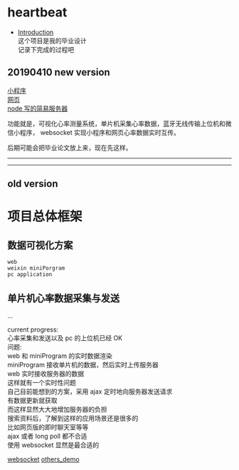 # heartbeat

* [Introduction](README.md) <br>
这个项目是我的毕业设计 <br>
记录下完成的过程吧 <br>

## 20190410 new version<br>

[小程序](relevant/websocket_ble) <br>
[网页](relevant/realtime.html) <br>
[node 写的简易服务器](relevant/nodejs/ws_nodejs_websocket/server.js) <br>

功能就是，可视化心率测量系统，单片机采集心率数据，蓝牙无线传输上位机和微信小程序， websocket 实现小程序和网页心率数据实时互传。 <br>

后期可能会把毕业论文放上来，现在先这样。 <br>

---

---

## old version
# 项目总体框架

## 数据可视化方案
	web
	weixin miniPorgram
	pc application
## 单片机心率数据采集与发送
...

current progress: <br>
心率采集和发送以及 pc 的上位机已经 OK <br>
问题: <br>
web 和 miniProgram 的实时数据渲染 <br>
miniProgram 接收单片机的数据，然后实时上传服务器 <br>
web 实时接收服务器的数据 <br>
这样就有一个实时性问题 <br>
自己目前能想到的方案，采用 ajax 定时地向服务器发送请求 <br>
有数据更新就获取 <br>
而这样显然大大地增加服务器的负担 <br>
搜索资料后，了解到这样的应用场景还是很多的 <br>
比如网页版的即时聊天室等等 <br>
ajax 或者 long poll 都不合适 <br>
使用 websocket 显然是最合适的 <br>

[websocket](https://segmentfault.com/a/1190000007614996)
[others_demo](https://blog.csdn.net/qq_25843323/article/details/81585806)
